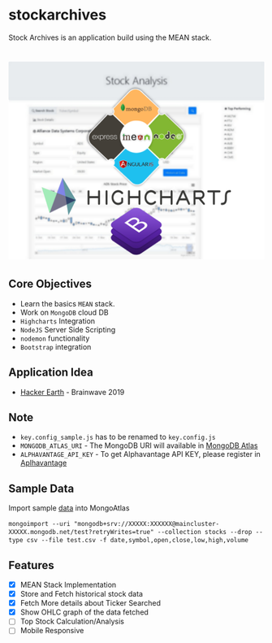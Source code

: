 # stockarchives

Stock Archives is an application build using the MEAN stack. 

# ![stockarchives](public/images/promo.png)

## Core Objectives

- Learn the basics `MEAN` stack.
- Work on `MongoDB` cloud DB
- `Highcharts` Integration
- `NodeJS` Server Side Scripting
- `nodemon` functionality
- `Bootstrap` integration

## Application Idea 
- [Hacker Earth](https://www.hackerearth.com/challenge/competitive/brainwaves-full-stack/?utm_source=satellite&utm_campaign=brainwaves-full-stack&utm_medium=link&rem-web=1) - Brainwave 2019

## Note 

- `key.config_sample.js` has to be renamed to `key.config.js`
- `MONGODB_ATLAS_URI` - The MongoDB URI will available in [MongoDB Atlas](https://cloud.mongodb.com/user#/atlas/login)
- `ALPHAVANTAGE_API_KEY` - To get Alphavantage API KEY, please register in [Aplhavantage](https://www.alphavantage.co/support/#api-key)

## Sample Data

Import sample [data](http://hck.re/CPKVPp) into MongoAtlas

```dos
mongoimport --uri "mongodb+srv://XXXXX:XXXXXX@maincluster-XXXXX.mongodb.net/test?retryWrites=true" --collection stocks --drop --type csv --file test.csv -f date,symbol,open,close,low,high,volume
```

## Features
- [x] MEAN Stack Implementation
- [x] Store and Fetch historical stock data
- [x] Fetch More details about Ticker Searched
- [x] Show OHLC graph of the data fetched
- [ ] Top Stock Calculation/Analysis
- [ ] Mobile Responsive 
